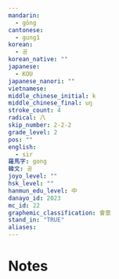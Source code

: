 ```yaml
---
mandarin:
  - gōng
cantonese:
  - gung1
korean:
  - 공
korean_native: ""
japanese:
  - KOU
japanese_nanori: ""
vietnamese:
middle_chinese_initial: k
middle_chinese_final: uŋ
stroke_count: 4
radical: 八
skip_number: 2-2-2
grade_level: 2
pos: ""
english:
  - sir
羅馬字: gong
韓文: 공
joyo_level: ""
hsk_level: ""
hanmun_edu_level: 中
danayo_id: 2023
mc_id: 22
graphemic_classification: 會意
stand_in: "TRUE"
aliases:
---
```


# Notes
